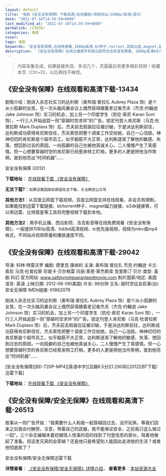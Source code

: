 ```yaml
---
layout: default
title: '电影《安全没有保障》下载资源/在线播放/视频地址/1080p/高清/蓝光'
date: "2021-07-10T14:39:59+0800"
last_modified_at: "2021-07-10T14:39:59+0800"
permalink: /13434/
categories: 电影
cover:
tags: 电影
keywords: '安全没有保障,在线免费看,1080p高清,bt种子,torrent,百度云盘,magnet,磁力链,迅雷下载资源'
description: '《安全没有保障》在线云播放手机西瓜影院吉吉影音免费看，1080p高清bd/hd未删减完整版和tc抢先枪版，mkv/mp4格式，附带bt/torrent种子、magnet/磁力链、百度云盘、网盘资源迅雷下载链接'
---
```


>内容采集生成，如果链接失效，多试几个，页面最后有更多精彩视频！收藏本页（Ctrl+D)，以后再找不麻烦。


## 《安全没有保障》在线观看和高清下载-13434

剧情介绍：刚进入杂志社实习的达利斯（奥布瑞·普拉扎 Aubrey Plaza 饰）是个从小孤僻的女孩，在一次头脑风暴会议上偶然获得跟着老记者杰夫（杰克·约翰逊 Jake Johnson 饰）实习的机会，加上另一个印度学生（凯伦·索尼 Karan Soni 饰），一行三人开始追踪一则“穿越时空求伴”的广告。锁定刊登人肯尼斯（马克·杜普拉斯 Mark Duplass 饰）后，杰夫前去假装应征被识破，于是派达利斯前往，达利斯成功获得肯尼斯信任，杰夫索性把整个调查工作交给她，自己一心泡妞。神神叨叨的肯尼斯是个超市员工，似乎脑筋不大正常，达利斯逐渐了解他的敏感、失落、想回到过去的原因，一向孤僻的自己也被他真诚关心，二人慢慢产生了真感情。但一心想要穿越时空的肯尼斯已经惹来特工盯梢，更多的人更是把他当作笑柄，直到他亮出“时间机器”……


安全没有保障 (2012)

**下载地址**： [在线观看下载 《安全没有保障》](https://www.btbtdy.me/btdy/dy5790.html) 


**无法下载?**：`如果迅雷因版权原因无法下载，关注微信公众号 `

**其他方法1**：从百度云网盘下载视频，百度云网盘支持在线观看，非会员有限制，如果能找到迅雷下载链接、bt/torrent种子、magnet磁力链接、e2dk链接等，可以用迅雷、比特彗星等工具将完整视频下载到本地。

**其他方法2**：用手机云播、西瓜影院、吉吉影音等在线免费观看《安全没有保障》，一般提供1080p高清、hd/bd高清视频、tc抢先版视频，视频为mkv或mp4格式，不同站点视频质量和播放速度不同。


## 《安全没有保障》在线观看和高清下载-29042

导演: 科林·特雷沃罗 编剧: 德里克·康纳利 主演: 奥布瑞·普拉扎 杰克·约翰逊 卡兰·索尼 马克·杜普拉斯 珍妮卡·贝尔格雷 玛丽·莱恩·莱杰斯库 克里斯汀·贝尔 类型: 喜剧 科幻 官方网站: www.safetynotguaranteedmovie.com 制片国家/地区: 美国 语言: 英语 上映日期: 2012-06-08(美国) 片长: 86分钟 又名: 超时空征友启事(台) 安全无保障 IMDb链接: tt1862079

刚进入杂志社实习的达利斯（奥布瑞·普拉扎 Aubrey Plaza 饰）是个从小孤僻的女孩，在一次头脑风暴会议上偶然获得跟着老记者杰夫（杰克·约翰逊 Jake Johnson 饰）实习的机会，加上另一个印度学生（凯伦·索尼 Karan Soni 饰），一行三人开始追踪一则“穿越时空求伴”的广告。锁定刊登人肯尼斯（马克·杜普拉斯 Mark Duplass 饰）后，杰夫前去假装应征被识破，于是派达利斯前往，达利斯成功获得肯尼斯信任，杰夫索性把整个调查工作交给她，自己一心泡妞。神神叨叨的肯尼斯是个超市员工，似乎脑筋不大正常，达利斯逐渐了解他的敏感、失落、想回到过去的原因，一向孤僻的自己也被他真诚关心，二人慢慢产生了真感情。但一心想要穿越时空的肯尼斯已经惹来特工盯梢，更多的人更是把他当作笑柄，直到他亮出“时间机器”……


[安全没有保障][BD-720P-MP4][英语中字][豆瓣6.5分][1.29GB][2012][BT下载/迅雷下载]

**下载地址**： [在线观看下载 《安全没有保障》](https://www.btdx8.com/torrent/safety_not_guaranteed_2012.html) 


## 《安全没有保障/安全无保障》在线观看和高清下载-26513

故事从一则广告开始：“我需要什么人和我一起穿越回过去，没开玩笑。等我们回来之后我会付酬劳，注意，带着自己的武器，我不能保证安全，之前我只这么做过一回&rdquo;。三个杂志编辑本着挖掘怪人怪事的目的找到了刊登信息的家伙，陪着他做起了准备。但这老兄真的会穿越？还是他只是希望别人能因此走进他的生活？或者他彻底疯了？


安全没有保障/安全无保障迅雷下载

**详情查看**： [《安全没有保障/安全无保障》详情介绍](/movie/26513/)， **查看更多**：[本站资源大全](/movie/t/all/)


